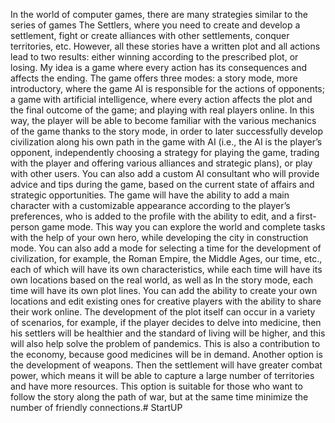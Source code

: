   In the world of computer games, there are many strategies similar to the series of games The Settlers, where you need to create and develop a settlement, fight or create alliances with other settlements, conquer territories, etc. However, all these stories have a written plot and all actions lead to two results: either winning according to the prescribed plot, or losing. My idea is a game where every action has its consequences and affects the ending. The game offers three modes: a story mode, more introductory, where the game AI is responsible for the actions of opponents; a game with artificial intelligence, where every action affects the plot and the final outcome of the game; and playing with real players online. In this way, the player will be able to become familiar with the various mechanics of the game thanks to the story mode, in order to later successfully develop civilization along his own path in the game with AI (i.e., the AI is the player’s opponent, independently choosing a strategy for playing the game, trading with the player and offering various alliances and strategic plans), or play with other users. You can also add a custom AI consultant who will provide advice and tips during the game, based on the current state of affairs and strategic opportunities.
  The game will have the ability to add a main character with a customizable appearance according to the player’s preferences, who is added to the profile with the ability to edit, and a first-person game mode. This way you can explore the world and complete tasks with the help of your own hero, while developing the city in construction mode. You can also add a mode for selecting a time for the development of civilization, for example, the Roman Empire, the Middle Ages, our time, etc., each of which will have its own characteristics, while each time will have its own locations based on the real world, as well as In the story mode, each time will have its own plot lines. You can add the ability to create your own locations and edit existing ones for creative players with the ability to share their work online.
  The development of the plot itself can occur in a variety of scenarios, for example, if the player decides to delve into medicine, then his settlers will be healthier and the standard of living will be higher, and this will also help solve the problem of pandemics. This is also a contribution to the economy, because good medicines will be in demand. Another option is the development of weapons. Then the settlement will have greater combat power, which means it will be able to capture a large number of territories and have more resources. This option is suitable for those who want to follow the story along the path of war, but at the same time minimize the number of friendly connections.# StartUP
